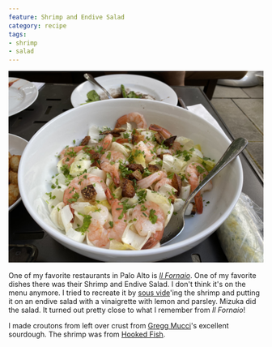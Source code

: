 ```yaml
---
feature: Shrimp and Endive Salad
category: recipe
tags:
- shrimp
- salad
---
```

![Shrimp and Endive Salad](/images/shrimp-endive.jpeg)

One of my favorite restaurants in Palo Alto is [_Il Fornaio_](https://www.ilfornaio.com/). One of my favorite dishes there was their Shrimp and Endive Salad. I don't think it's on the menu anymore. I tried to recreate it by [sous vide](/recipes/Sous-Vide-Shrimp.html)'ing the shrimp and putting it on an endive salad with a vinaigrette with lemon and parsley. Mizuka did the salad. It turned out pretty close to what I remember from _Il Fornaio_!

I made croutons from left over  crust from [Gregg Mucci](https://reelbrewblog.wordpress.com/)'s excellent sourdough. The shrimp was from [Hooked Fish](https://hookedfishshop.square.site/).